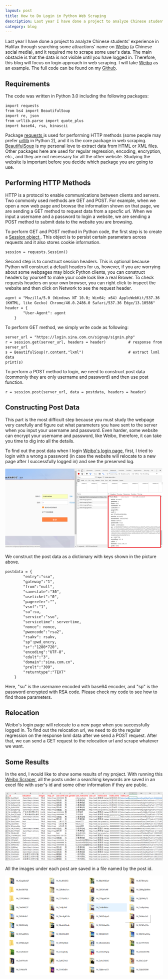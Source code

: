 ```yaml
---
layout: post
title: How to Do Login in Python Web Scraping
description: Last year I have done a project to analyze Chinese students' experience in Halifax through searching some attractions' name on <a href="http://weibo.com">Weibo</a> (a Chinese social media), and it requires me to scrape some user's data. The main obstacle is that the data is not visible until you have logged in. Therefore, this blog will talk about login technique in web scraping.
category: blog
---
```


Last year I have done a project to analyze Chinese students' experience in Halifax through searching some attractions' name on <a href="http://weibo.com">Weibo</a> (a Chinese social media), and it required me to scrape some user's data. The main obstacle is that the data is not visible until you have logged in. Therefore, this blog will focus on login approach in web scraping. I will take <a href="http://weibo.com">Weibo</a> as an example. The full code can be found on my <a href="https://github.com/danqing117/Weibo-Scraper-Python-">Github</a>.

## Requirements
The code was written in Python 3.0 including the following packages:

    import requests
    from bs4 import BeautifulSoup
    import re, json
    from urllib.parse import quote_plus
    import base64, rsa, binascii
	
Package <a href = "http://docs.python-requests.org/en/master/"> requests </a> is used for performing HTTP methods (some people may prefer <a href = "https://docs.python.org/2/library/urllib.html"> urllib</a> in Python 2), and it is the core package in web scraping. <a href = "https://www.crummy.com/software/BeautifulSoup/bs4/doc/"> BeautifulSoup</a>	is my personal love to extract data from HTML or XML files. Other packages here are used for regular regression, encoding, encryption, etc., and they are not necessary for all the other website. Studying the website is important before you decide which package you are going to use.

## Performing HTTP Methods

HTTP is a protocol to enable communications between clients and servers. Two commonly used methods are GET and POST. For example, when we open a new web page and browse the information shown on that page, we are sending a GET method to request data from a specfic url. When we input a username and a password to login a website, we are sending a POST method to submit data to the website you are browsing.  

To perform GET and POST method in Python code, the first step is to create a <a href="http://docs.python-requests.org/en/latest/user/advanced/"> Session object </a>. This object is to persist certain parameters across requests and it also stores cookie information.

	session = requests.Session()
	
Second step is to construct session headers. This is optional because Python will construct a default headers for us, however, if you are worrying about some webpages may block Python clients, you can construct headers by yourself to make your code look like a real Brower. To check requests headers on your own browser, you can right click to inspect the website and then click on Network to see the request header.

	agent = "Mozilla/5.0 (Windows NT 10.0; Win64; x64) AppleWebKit/537.36 (KHTML, like Gecko) Chrome/46.0.2486.0 Safari/537.36 Edge/13.10586"
	header = {
            "User-Agent": agent  
        }
	
To perform GET method, we simply write code as following:

	server_url = "https://login.sina.com.cn/signup/signin.php"
	r = session.get(server_url, headers = header)          # response from server_url
	s = BeautifulSoup(r.content,"lxml")                    # extract lxml data
	print(s)

To perform a POST method to login, we need to construct post data (commonly they are only username and password) and then use post function.

	r = session.post(server_url, data = postdata, headers = header)
	
## Constructing Post Data
This part is the most difficult step because you must study the webpage very carefully and figure out what parameters you have sent to the server when you input your username and password. Even harder, some website can encrypt your username and password, like Weibo, therefore, it can take you time to dig into all the details.

To find out the post data when I login <a href="https://login.sina.com.cn/signup/signin.php">Weibo's login page</a>, first, I tried to login with a wrong a password (in case the website will relocate to a new page after I successfully logged in) and see the preserved log.

![Git Bash](/images/githubpages/weibo_login_postdata.png)

We construct the post data as a dictionary with keys shown in the picture above.

	postdata = {
            "entry":"sso",
            "gateway":"1",
            "from":"null",
            "savestate":"30",
            "useticket":"0",
            "pagerefer":"",
            "vsnf":"1",
            "su":su,
            "service":"sso",
            "servicetime": servertime,
            "nonce": nonce,
            "pwencode":"rsa2",
            "rsakv": rsakv,
            "sp":pwd_encry,
            "sr":"1280*720",
            "encoding":"UTF-8",
            "cdult":"3",
            "domain":"sina.com.cn",
            "prelt":"309",
            "returntype":"TEXT"
        }
		
Here, "su" is the username encoded with base64 encoder, and "sp" is the password encrypted with RSA code. Please check my code to see how to find those parameters.

## Relocation
Weibo's login page will relocate to a new page when you successfully logged in. To find out the relocation url, we need to do the regular regression on the response lxml data after we send a POST request. After that, we can send a GET request to the relocation url and scrape whatever we want.

## Some Results
In the end, I would like to show some results of my project. With running this <a href="https://github.com/danqing117/Weibo-Scraper-Python-">Weibo Scraper</a>, all the posts under a searching keywords are saved in an excel file with user's id and some other information if they are public.

![Git Bash](/images/githubpages/excel.png)

All the images under each post are saved in a file named by the post id.

![Git Bash](/images/githubpages/pics.png)









        



	

  






